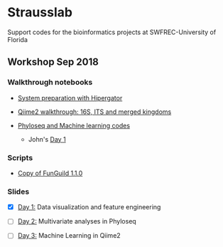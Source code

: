 # Strausslab
Support codes for the bioinformatics projects at SWFREC-University of Florida

## Workshop Sep 2018
### Walkthrough notebooks
* [System preparation with Hipergator](https://andreanuzzo.github.io/Strausslab/Preparation.nb.html)

* [Qiime2 walkthrough: 16S, ITS and merged kingdoms](https://andreanuzzo.github.io/Strausslab/Qiime2_walkthrough.nb.html)

* [Phyloseq and Machine learning codes](https://andreanuzzo.github.io/Strausslab/tenor.gif)
  * John's [Day 1](https://andreanuzzo.github.io/Strausslab/Day1.nb.html)

### Scripts
* [Copy of FunGuild 1.1.0](https://andreanuzzo.github.io/Strausslab/Funguild.py)


### Slides
- [x] [Day 1:](https://andreanuzzo.github.io/Strausslab/Workshop_day1.pdf) Data visualization and feature engineering

- [ ] [Day 2:](https://andreanuzzo.github.io/Strausslab/tenor.gif) Multivariate analyses in Phyloseq

- [ ] [Day 3:](https://andreanuzzo.github.io/Strausslab/tenor.gif) Machine Learning in Qiime2
